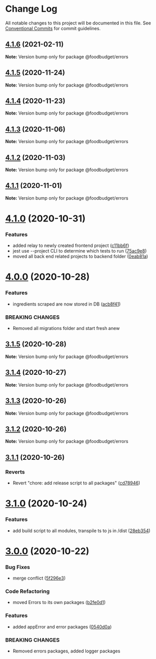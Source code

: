 # Change Log

All notable changes to this project will be documented in this file.
See [Conventional Commits](https://conventionalcommits.org) for commit guidelines.

## [4.1.6](https://github.com/Lilmortal/foodbudget/compare/@foodbudget/errors@4.1.5...@foodbudget/errors@4.1.6) (2021-02-11)

**Note:** Version bump only for package @foodbudget/errors





## [4.1.5](https://github.com/Lilmortal/foodbudget/compare/@foodbudget/errors@4.1.4...@foodbudget/errors@4.1.5) (2020-11-24)

**Note:** Version bump only for package @foodbudget/errors





## [4.1.4](https://github.com/Lilmortal/foodbudget/compare/@foodbudget/errors@4.1.3...@foodbudget/errors@4.1.4) (2020-11-23)

**Note:** Version bump only for package @foodbudget/errors





## [4.1.3](https://github.com/Lilmortal/foodbudget/compare/@foodbudget/errors@4.1.2...@foodbudget/errors@4.1.3) (2020-11-06)

**Note:** Version bump only for package @foodbudget/errors





## [4.1.2](https://github.com/Lilmortal/foodbudget/compare/@foodbudget/errors@4.1.1...@foodbudget/errors@4.1.2) (2020-11-03)

**Note:** Version bump only for package @foodbudget/errors





## [4.1.1](https://github.com/Lilmortal/foodbudget/compare/@foodbudget/errors@4.1.0...@foodbudget/errors@4.1.1) (2020-11-01)

**Note:** Version bump only for package @foodbudget/errors





# [4.1.0](https://github.com/Lilmortal/foodbudget/compare/@foodbudget/errors@4.0.0...@foodbudget/errors@4.1.0) (2020-10-31)


### Features

* added relay to newly created frontend project ([c11bb6f](https://github.com/Lilmortal/foodbudget/commit/c11bb6f9dd351f220a0f0902d5eaab9464733502))
* jest use --project CLI to determine which tests to run ([75ac9e8](https://github.com/Lilmortal/foodbudget/commit/75ac9e89850f19688052635f0406e88ed83db24b))
* moved all back end related projects to backend folder ([0eab81a](https://github.com/Lilmortal/foodbudget/commit/0eab81a1a50239c2aa566acb64ad2377d281aa93))





# [4.0.0](https://github.com/Lilmortal/foodbudget/compare/@foodbudget/errors@3.1.5...@foodbudget/errors@4.0.0) (2020-10-28)


### Features

* ingredients scraped are now stored in DB ([acb8f41](https://github.com/Lilmortal/foodbudget/commit/acb8f4129150d11eb322028cb9a764e5c99bce49))


### BREAKING CHANGES

* Removed all migrations folder and start fresh anew





## [3.1.5](https://github.com/Lilmortal/foodbudget/compare/@foodbudget/errors@3.1.4...@foodbudget/errors@3.1.5) (2020-10-28)

**Note:** Version bump only for package @foodbudget/errors





## [3.1.4](https://github.com/Lilmortal/foodbudget/compare/@foodbudget/errors@3.1.3...@foodbudget/errors@3.1.4) (2020-10-27)

**Note:** Version bump only for package @foodbudget/errors





## [3.1.3](https://github.com/Lilmortal/foodbudget/compare/@foodbudget/errors@3.1.2...@foodbudget/errors@3.1.3) (2020-10-26)

**Note:** Version bump only for package @foodbudget/errors





## [3.1.2](https://github.com/Lilmortal/foodbudget/compare/@foodbudget/errors@3.1.1...@foodbudget/errors@3.1.2) (2020-10-26)

**Note:** Version bump only for package @foodbudget/errors





## [3.1.1](https://github.com/Lilmortal/foodbudget/compare/@foodbudget/errors@3.1.0...@foodbudget/errors@3.1.1) (2020-10-26)


### Reverts

* Revert "chore: add release script to all packages" ([cd78946](https://github.com/Lilmortal/foodbudget/commit/cd789460dfde6ddfc73cddadb90f08ed02e52f72))





# [3.1.0](https://github.com/Lilmortal/foodbudget/compare/@foodbudget/errors@3.0.0...@foodbudget/errors@3.1.0) (2020-10-24)


### Features

* add build script to all modules, transpile ts to js in /dist ([28eb354](https://github.com/Lilmortal/foodbudget/commit/28eb354ce6879195e9479a589ca448e78263d5fb))





# [3.0.0](https://github.com/Lilmortal/foodbudget/compare/@foodbudget/errors@2.0.1...@foodbudget/errors@3.0.0) (2020-10-22)


### Bug Fixes

* merge conflict ([5f296e3](https://github.com/Lilmortal/foodbudget/commit/5f296e3fa85dc30eef07633c5f12f88aecc3635f))


### Code Refactoring

* moved Errors to its own packages ([b2fe0d1](https://github.com/Lilmortal/foodbudget/commit/b2fe0d1228feb2c392144d8dbfe50f56253f993a))


### Features

* added appError and error packages ([0540d0a](https://github.com/Lilmortal/foodbudget/commit/0540d0a7224639d3212ddef5f92804200464d170))


### BREAKING CHANGES

* Removed errors packages, added logger packages
